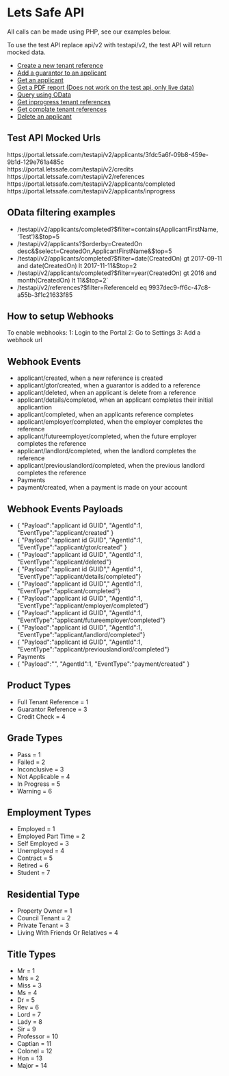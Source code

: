 <h1>Lets Safe API</h1>

<p>All calls can be made using PHP, see our examples below.</p>

<p>To use the test API replace api/v2 with testapi/v2, the test API will return mocked data.<p>

<ul>
    <li>
        <a href="https://github.com/LetsSafe/api/blob/master/post_reference.php">Create a new tenant reference</a>
    </li>
    <li>
        <a href="https://github.com/LetsSafe/api/blob/master/post_guarantor.php">Add a guarantor to an applicant</a>
    </li>
    <li>
        <a href="https://github.com/LetsSafe/api/blob/master/get_applicant.php">Get an applicant</a>
    </li>
     <li>
        <a href="https://github.com/LetsSafe/api/blob/master/get_report.php">Get a PDF report (Does not work on the test api, only live data)</a>
    </li>
    <li>
        <a href="https://github.com/LetsSafe/api/blob/master/get_odata.php">Query using OData</a>
    </li>
    <li>
        <a href="https://github.com/LetsSafe/api/blob/master/get_inprogress.php">Get inprogress tenant references</a>
    </li>
    <li>
        <a href="https://github.com/LetsSafe/api/blob/master/get_completed.php">Get complate tenant references</a>
    </li>
    <li>
        <a href="https://github.com/LetsSafe/api/blob/master/delete_applicant.php">Delete an applicant</a>
    </li>
</ul>

<h2>Test API Mocked Urls</h2>
<p>
    https://portal.letssafe.com/testapi/v2/applicants/3fdc5a6f-09b8-459e-9b1d-129e761a485c<br />
    https://portal.letssafe.com/testapi/v2/credits<br />
    https://portal.letssafe.com/testapi/v2/references<br />
    https://portal.letssafe.com/testapi/v2/applicants/completed<br />
    https://portal.letssafe.com/testapi/v2/applicants/inprogress<br />
</p>

<h2>OData filtering examples</h2>
<ul>
    <li>/testapi/v2/applicants/completed?$filter=contains(ApplicantFirstName, 'Test')&$top=5</li>
    <li>/testapi/v2/applicants?$orderby=CreatedOn desc&$select=CreatedOn,ApplicantFirstName&$top=5</li>
    <li>/testapi/v2/applicants/completed?$filter=date(CreatedOn) gt 2017-09-11 and date(CreatedOn) lt 2017-11-11&$top=2</li>
    <li>/testapi/v2/applicants/completed?$filter=year(CreatedOn) gt 2016 and month(CreatedOn) lt 11&$top=2`</li>
    <li>/testapi/v2/references?$filter=ReferenceId eq 9937dec9-ff6c-47c8-a55b-3f1c21633f85</li>
</ul>

<h2>How to setup Webhooks</h2>
<p>
    To enable webhooks:
    1: Login to the Portal
    2: Go to Settings
    3: Add a webhook url   
</p>

<h2>Webhook Events</h2>
<ul>  
    <li>applicant/created, when a new reference is created</li>
    <li>applicant/gtor/created, when a guarantor is added to a reference</li>
    <li>applicant/deleted, when an applicant is delete from a reference</li>
    <li>applicant/details/completed, when an applicant completes their initial applicantion</li>
    <li>applicant/completed, when an applicants reference completes</li>
    <li>applicant/employer/completed, when the employer completes the reference</li>
    <li>applicant/futureemployer/completed, when the future employer completes the reference</li>
    <li>applicant/landlord/completed, when the landlord completes the reference</li>
    <li>applicant/previouslandlord/completed, when the previous landlord completes the reference</li>
    <li>Payments</li>
    <li>payment/created, when a payment is made on your account</li>
</ul>
<h2>Webhook Events Payloads</h2>
<ul>  
    <li>{ "Payload":"applicant id GUID", "AgentId":1, "EventType":"applicant/created" }</li>
    <li>{ "Payload":"applicant id GUID", "AgentId":1, "EventType":"applicant/gtor/created" }</li>
    <li>{ "Payload":"applicant id GUID", "AgentId":1, "EventType":"applicant/deleted"}</li>
    <li>{ "Payload":"applicant id GUID"," AgentId":1, "EventType":"applicant/details/completed"}</li>
    <li>{ "Payload":"applicant id GUID"," AgentId":1, "EventType":"applicant/completed"}</li>
    <li>{ "Payload":"applicant id GUID", "AgentId":1, "EventType":"applicant/employer/completed"}</li>
    <li>{ "Payload":"applicant id GUID", "AgentId":1, "EventType":"applicant/futureemployer/completed"}</li>
    <li>{ "Payload":"applicant id GUID", "AgentId":1, "EventType":"applicant/landlord/completed"}</li>
    <li>{ "Payload":"applicant id GUID", "AgentId":1, "EventType":"applicant/previouslandlord/completed"}</li>
    <li>Payments</li>
    <li>{ "Payload":"", "AgentId":1, "EventType":"payment/created" }</li>
</ul>

<h2>Product Types</h2>
<ul>
    <li>Full Tenant Reference = 1</li>
    <li>Guarantor Reference = 3</li>
    <li>Credit Check = 4</li>        
</ul>

<h2>Grade Types</h2>
<ul>
    <li>Pass = 1</li>
    <li>Failed = 2</li>
    <li>Inconclusive = 3</li>
    <li>Not Applicable = 4</li>
    <li>In Progress = 5</li>
    <li>Warning = 6</li>
</ul>

<h2>Employment Types</h2>
<ul>
    <li>Employed = 1</li>
    <li>Employed Part Time = 2</li>
    <li>Self Employed = 3</li>
    <li>Unemployed = 4</li>
    <li>Contract = 5</li>
    <li>Retired = 6</li>
    <li>Student = 7</li>
</ul>

<h2>Residential Type</h2>
<ul>
    <li>Property Owner = 1</li>
    <li>Council Tenant = 2</li>
    <li>Private Tenant = 3</li>
    <li>Living With Friends Or Relatives = 4</li>
</ul>

<h2>Title Types</h2>
<ul>
    <li>Mr = 1</li>
    <li>Mrs = 2</li>
    <li>Miss = 3</li>
    <li>Ms = 4</li>
    <li>Dr = 5</li>
    <li>Rev = 6</li>
    <li>Lord = 7</li>
    <li>Lady = 8</li>
    <li>Sir = 9</li>
    <li>Professor = 10</li>
    <li>Captian = 11</li>
    <li>Colonel = 12</li>
    <li>Hon = 13</li>
    <li>Major = 14</li>        
</ul>
